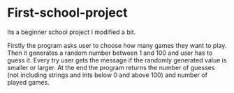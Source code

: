 # First-school-project
Its a beginner school project I modified a bit.

Firstly the program asks user to choose how many games they want to play. Then it generates a random number between 1 and 100 and user has to guess it. Every try user gets the message if the randomly generated value is smaller or larger. At the end the program returns the number of guesses (not including strings and ints below 0 and above 100) and number of played games.
